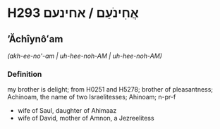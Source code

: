 # H293 אֲחִינֹעַם / אחינעם

## ʼĂchîynôʻam

_(akh-ee-no'-am | uh-hee-noh-AM | uh-hee-noh-AM)_

### Definition

my brother is delight; from H0251 and H5278; brother of pleasantness; Achinoam, the name of two Israelitesses; Ahinoam; n-pr-f

- wife of Saul, daughter of Ahimaaz
- wife of David, mother of Amnon, a Jezreelitess
